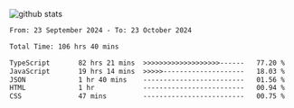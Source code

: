 
![github stats](https://github-readme-stats.vercel.app/api?username=realmahd1&show_icons=true&theme=codeSTACKr&hide_rank=true&count_private=true)

<!--START_SECTION:waka-->

```txt
From: 23 September 2024 - To: 23 October 2024

Total Time: 106 hrs 40 mins

TypeScript       82 hrs 21 mins  >>>>>>>>>>>>>>>>>>>------   77.20 %
JavaScript       19 hrs 14 mins  >>>>>--------------------   18.03 %
JSON             1 hr 40 mins    -------------------------   01.56 %
HTML             1 hr            -------------------------   00.94 %
CSS              47 mins         -------------------------   00.75 %
```

<!--END_SECTION:waka-->
